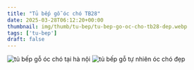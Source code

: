 ```yaml
---
title: "Tủ bếp gỗ óc chó TB28"
date: 2025-03-28T06:12:20+00:00
thumbnail: img/thumb/tu-bep/tu-bep-go-oc-cho-tb28-dep.webp
tags: ['tu-bep']
draft: false
---
```

![tủ bếp gỗ óc chó tại hà nội](/img/tu-bep/tb28/tu-bep-go-oc-cho-tb28-1.webp)
![tủ bếp gỗ tự nhiên óc chó đẹp](/img/tu-bep/tb28/tu-bep-go-oc-cho-tb28-2.webp)
